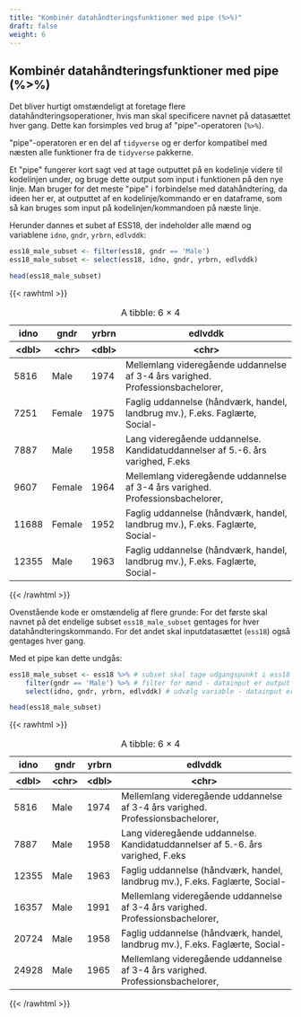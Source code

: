 ```yaml
---
title: "Kombinér datahåndteringsfunktioner med pipe (%>%)"
draft: false
weight: 6
---
```


## Kombinér datahåndteringsfunktioner med pipe (%>%)

Det bliver hurtigt omstændeligt at foretage flere datahåndteringsoperationer, hvis man skal specificere navnet på datasættet hver gang. Dette kan forsimples ved brug af "pipe"-operatoren (`%>%`).

"pipe"-operatoren er en del af `tidyverse` og er derfor kompatibel med næsten alle funktioner fra de `tidyverse` pakkerne. 

Et "pipe" fungerer kort sagt ved at tage outputtet på en kodelinje videre til kodelinjen under, og bruge dette output som input i funktionen på den nye linje. Man bruger for det meste "pipe" i forbindelse med datahåndtering, da ideen her er, at outputtet af en kodelinje/kommando er en dataframe, som så kan bruges som input på kodelinjen/kommandoen på næste linje.

Herunder dannes et subet af ESS18, der indeholder alle mænd og variablene `idno`, `gndr`, `yrbrn`, `edlvddk`:


```R
ess18_male_subset <- filter(ess18, gndr == 'Male')
ess18_male_subset <- select(ess18, idno, gndr, yrbrn, edlvddk)

head(ess18_male_subset)
```

{{< rawhtml >}}
<table class="dataframe">
<caption>A tibble: 6 × 4</caption>
<thead>
	<tr><th scope=col>idno</th><th scope=col>gndr</th><th scope=col>yrbrn</th><th scope=col>edlvddk</th></tr>
	<tr><th scope=col>&lt;dbl&gt;</th><th scope=col>&lt;chr&gt;</th><th scope=col>&lt;dbl&gt;</th><th scope=col>&lt;chr&gt;</th></tr>
</thead>
<tbody>
	<tr><td> 5816</td><td>Male  </td><td>1974</td><td>Mellemlang videregående uddannelse af 3-4 års varighed. Professionsbachelorer,</td></tr>
	<tr><td> 7251</td><td>Female</td><td>1975</td><td>Faglig uddannelse (håndværk, handel, landbrug mv.), F.eks. Faglærte, Social-  </td></tr>
	<tr><td> 7887</td><td>Male  </td><td>1958</td><td>Lang videregående uddannelse. Kandidatuddannelser af 5.-6. års varighed, F.eks</td></tr>
	<tr><td> 9607</td><td>Female</td><td>1964</td><td>Mellemlang videregående uddannelse af 3-4 års varighed. Professionsbachelorer,</td></tr>
	<tr><td>11688</td><td>Female</td><td>1952</td><td>Faglig uddannelse (håndværk, handel, landbrug mv.), F.eks. Faglærte, Social-  </td></tr>
	<tr><td>12355</td><td>Male  </td><td>1963</td><td>Faglig uddannelse (håndværk, handel, landbrug mv.), F.eks. Faglærte, Social-  </td></tr>
</tbody>
</table>
{{< /rawhtml >}}


Ovenstående kode er omstændelig af flere grunde: For det første skal navnet på det endelige subset `ess18_male_subset` gentages for hver datahåndteringskommando. For det andet skal inputdatasættet (`ess18`) også gentages hver gang.

Med et pipe kan dette undgås:


```R
ess18_male_subset <- ess18 %>% # subset skal tage udgangspunkt i ess18
    filter(gndr == 'Male') %>% # filter for mænd - datainput er output af ovenstående (en kopi af ess18)
    select(idno, gndr, yrbrn, edlvddk) # udvælg variable - datainput er output af ovenstående (ess18 filtreret for mænd)

head(ess18_male_subset)
```

{{< rawhtml >}}
<table class="dataframe">
<caption>A tibble: 6 × 4</caption>
<thead>
	<tr><th scope=col>idno</th><th scope=col>gndr</th><th scope=col>yrbrn</th><th scope=col>edlvddk</th></tr>
	<tr><th scope=col>&lt;dbl&gt;</th><th scope=col>&lt;chr&gt;</th><th scope=col>&lt;dbl&gt;</th><th scope=col>&lt;chr&gt;</th></tr>
</thead>
<tbody>
	<tr><td> 5816</td><td>Male</td><td>1974</td><td>Mellemlang videregående uddannelse af 3-4 års varighed. Professionsbachelorer,</td></tr>
	<tr><td> 7887</td><td>Male</td><td>1958</td><td>Lang videregående uddannelse. Kandidatuddannelser af 5.-6. års varighed, F.eks</td></tr>
	<tr><td>12355</td><td>Male</td><td>1963</td><td>Faglig uddannelse (håndværk, handel, landbrug mv.), F.eks. Faglærte, Social-  </td></tr>
	<tr><td>16357</td><td>Male</td><td>1991</td><td>Mellemlang videregående uddannelse af 3-4 års varighed. Professionsbachelorer,</td></tr>
	<tr><td>20724</td><td>Male</td><td>1958</td><td>Faglig uddannelse (håndværk, handel, landbrug mv.), F.eks. Faglærte, Social-  </td></tr>
	<tr><td>24928</td><td>Male</td><td>1965</td><td>Mellemlang videregående uddannelse af 3-4 års varighed. Professionsbachelorer,</td></tr>
</tbody>
</table>
{{< /rawhtml >}}
